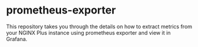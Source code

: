 # prometheus-exporter
This repository takes you through the details on how to extract metrics from your NGINX Plus instance using prometheus exporter and view it in Grafana. 
